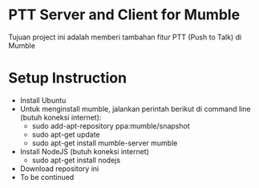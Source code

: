 # PTT Server and Client for Mumble

Tujuan project ini adalah memberi tambahan fitur PTT (Push to Talk) di Mumble

# Setup Instruction

* Install Ubuntu
* Untuk menginstall mumble, jalankan perintah berikut di command line (butuh koneksi internet): 
    - sudo add-apt-repository ppa:mumble/snapshot
    - sudo apt-get update
    - sudo apt-get install mumble-server mumble
* Install NodeJS (butuh koneksi internet)
    - sudo apt-get install nodejs
* Download repository ini
* To be continued

